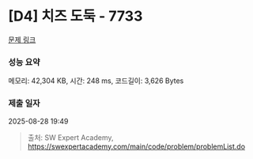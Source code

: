 # [D4] 치즈 도둑 - 7733 

[문제 링크](https://swexpertacademy.com/main/code/problem/problemDetail.do?contestProbId=AWrDOdQqRCUDFARG) 

### 성능 요약

메모리: 42,304 KB, 시간: 248 ms, 코드길이: 3,626 Bytes

### 제출 일자

2025-08-28 19:49



> 출처: SW Expert Academy, https://swexpertacademy.com/main/code/problem/problemList.do